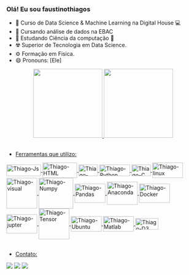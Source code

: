 ### Olá! Eu sou faustinothiagos

- 🔭 Curso de Data Science & Machine Learning na Digital House 💻
- 🌱 Cursando análise de dados na EBAC
- 🌱 Estudando Ciência da computação 🚧
- ☢️ Superior de Tecnologia em Data Science.
- ⚙️ Formação em Fisica.
- 😄 Pronouns: [Ele]

<div align="center">
  <a href="https://github.com/faustinothiagos">
  <img height="180em" src="https://github-readme-stats.vercel.app/api?username=faustinothiagos&show_icons=true&theme=dark&include_all_commits=true&count_private=true"/>
  <img height="180em" src="https://github-readme-stats.vercel.app/api/top-langs/?username=faustinothiagos&layout=compact&langs_count=7&theme=dark"/>
</div>
  <div style="display: inline_block"><br>
    
 - Ferramentas que utilizo: 
    
  <img align="center" alt="Thiago-Js" height="30" width="90" src="https://cdn.jsdelivr.net/gh/devicons/devicon/icons/javascript/javascript-original.svg">
  <img align="center" alt="Thiago-HTML" height="40" width="90" src="https://cdn.jsdelivr.net/gh/devicons/devicon/icons/html5/html5-original-wordmark.svg">
  <img align="center" alt="Thiago-Java" height="30" width="50" src="https://img.shields.io/badge/Java-ED8B00?style=for-the-badge&logo=java&logoColor=white">
    <img align="center" alt="Thiago-Python" height="30" width="80" src="https://cdn.jsdelivr.net/gh/devicons/devicon/icons/python/python-original-wordmark.svg">
     <img align="center" alt="Thiago-C" height="30" width="50" src="https://img.shields.io/badge/C%2B%2B-00599C?style=for-the-badge&logo=c%2B%2B&logoColor=white">
  <img align="center" alt="Thiago-linux" height="40" width="80" src="https://cdn.jsdelivr.net/gh/devicons/devicon/icons/linux/linux-original.svg">
  <img align="center" alt="Thiago-visual" height="80" width="80" src="https://cdn.jsdelivr.net/gh/devicons/devicon/icons/visualstudio/visualstudio-plain-wordmark.svg">
   <img align="center" alt="Thiago-Numpy" height="80" width="90" src="https://cdn.jsdelivr.net/gh/devicons/devicon/icons/numpy/numpy-original-wordmark.svg">
   <img align="center" alt="Thiago-Pandas" height="50" width="80" src="https://cdn.jsdelivr.net/gh/devicons/devicon/icons/pandas/pandas-original-wordmark.svg">
   <img align="center" alt="Thiago-Anaconda" height="60" width="80" src="https://cdn.jsdelivr.net/gh/devicons/devicon/icons/anaconda/anaconda-original-wordmark.svg">
   <img align="center" alt="Thiago-Docker" height="50" width="80" src="https://cdn.jsdelivr.net/gh/devicons/devicon/icons/docker/docker-original-wordmark.svg">
   <img align="center" alt="Thiago-jupter" height="50" width="80" src="https://cdn.jsdelivr.net/gh/devicons/devicon/icons/jupyter/jupyter-original-wordmark.svg">
   <img align="center" alt="Thiago-Tensor" height="80" width="80" src="https://cdn.jsdelivr.net/gh/devicons/devicon/icons/tensorflow/tensorflow-original-wordmark.svg">
   <img align="center" alt="Thiago-Ubuntu" height="40" width="80" src="https://cdn.jsdelivr.net/gh/devicons/devicon/icons/ubuntu/ubuntu-plain-wordmark.svg">
   <img align="center" alt="Thiago-Matlab" height="40" width="80" src="https://cdn.jsdelivr.net/gh/devicons/devicon/icons/matlab/matlab-original.svg">
   <img align="center" alt="Thiago-D3" height="30" width="60" src="https://cdn.jsdelivr.net/gh/devicons/devicon/icons/d3js/d3js-original.svg">
    
</div>
  
  ##
 - Contato:
  <div> 
  <a href = "mailto:thiagoferrofaustino@gmail.com"><img src="https://img.shields.io/badge/-Gmail-%23333?style=for-the-badge&logo=gmail&logoColor=white" target="_blank"></a>  
  <a href="https://www.linkedin.com/in/thiago-ferro-faustino-07a45486" target="_blank"><img src="https://img.shields.io/badge/-LinkedIn-%230077B5?style=for-the-badge&logo=linkedin&logoColor=white" target="_blank"></a> 
  <a href="https://app.slack.com/client/T9UGMJ132/C038UAX97QW/user_profile/U03912C8XEE" target="_blank"><img src="https://img.shields.io/badge/Slack-4A154B?style=for-the-badge&logo=slack&logoColor=white" target="_blank"></a>
    
  <div> 
